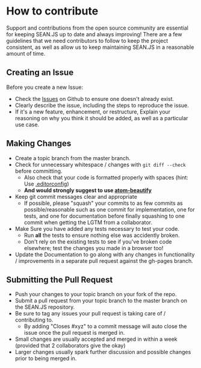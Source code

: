 # How to contribute

Support and contributions from the open source community are essential for keeping
SEAN.JS up to date and always improving! There are a few guidelines that we need
contributors to follow to keep the project consistent, as well as allow us to keep
maintaining SEAN.JS in a reasonable amount of time.

## Creating an Issue

Before you create a new Issue:
* Check the [Issues](https://github.com/seanjs-stack/seanjs/issues) on Github to ensure one doesn't already exist.
* Clearly describe the issue, including the steps to reproduce the issue.
* If it's a new feature, enhancement, or restructure, Explain your reasoning on why you think it should be added, as well as a particular use case.

## Making Changes

* Create a topic branch from the master branch.
* Check for unnecessary whitespace / changes with `git diff --check` before committing.
	* Also check that your code is formatted properly with spaces (hint: Use [.editorconfig](http://editorconfig.org/))
	* **And would strongly suggest to use [atom-beautify ](https://atom.io/packages/atom-beautify)**
* Keep git commit messages clear and appropriate
	* If possible, please "squash" your commits to as few commits as possible/reasonable such as one commit for implementation, one for tests, and one for documentation before finally squashing to one commit when getting the LGTM from a collaborator.
* Make Sure you have added any tests necessary to test your code.
	* Run __all__ the tests to ensure nothing else was accidently broken.
	* Don't rely on the existing tests to see if you've broken code elsewhere; test the changes you made in a browser too!
* Update the Documentation to go along with any changes in functionality / improvements in a separate pull request against the gh-pages branch.

## Submitting the Pull Request

* Push your changes to your topic branch on your fork of the repo.
* Submit a pull request from your topic branch to the master branch on the SEAN.JS repository.
* Be sure to tag any issues your pull request is taking care of / contributing to.
	* By adding "Closes #xyz" to a commit message will auto close the issue once the pull request is merged in.
* Small changes are usually accepted and merged in within a week (provided that 2 collaborators give the okay)
* Larger changes usually spark further discussion and possible changes prior to being merged in.

